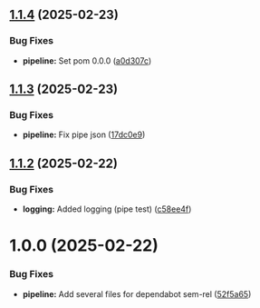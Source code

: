 ## [1.1.4](https://github.com/derBobby/java-mail-connector/compare/v1.1.3...v1.1.4) (2025-02-23)


### Bug Fixes

* **pipeline:** Set pom 0.0.0 ([a0d307c](https://github.com/derBobby/java-mail-connector/commit/a0d307cec8fdd1455bf13dd289fe9132b99ff5f1))

## [1.1.3](https://github.com/derBobby/java-mail-connector/compare/v1.1.2...v1.1.3) (2025-02-23)


### Bug Fixes

* **pipeline:** Fix pipe json ([17dc0e9](https://github.com/derBobby/java-mail-connector/commit/17dc0e9d533d5b1c20adba5512abe38c017f4efc))

## [1.1.2](https://github.com/derBobby/java-mail-connector/compare/v1.1.1...v1.1.2) (2025-02-22)


### Bug Fixes

* **logging:** Added logging (pipe test) ([c58ee4f](https://github.com/derBobby/java-mail-connector/commit/c58ee4ff5512d465fd4b5c884408a79b60560553))

# 1.0.0 (2025-02-22)


### Bug Fixes

* **pipeline:** Add several files for dependabot sem-rel ([52f5a65](https://github.com/derBobby/java-mail-connector/commit/52f5a65bff8c570041e147e0a8f7f6c5f9432609))
